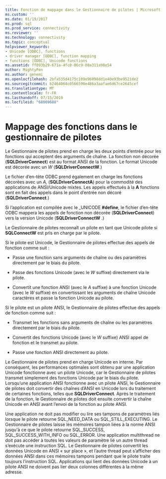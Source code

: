 ```yaml
---
title: Fonction de mappage dans le Gestionnaire de pilotes | Microsoft Docs
ms.custom: ''
ms.date: 01/19/2017
ms.prod: sql
ms.prod_service: connectivity
ms.reviewer: ''
ms.technology: connectivity
ms.topic: conceptual
helpviewer_keywords:
- Unicode [ODBC], functions
- driver manager [ODBC], function mapping
- functions [ODBC], Unicode functions
ms.assetid: ff093b29-671a-4fc0-86c9-08a311a98e54
author: MightyPen
ms.author: genemi
ms.openlocfilehash: 2bfa535d4175c109e96098dd1e40e93be9521de2
ms.sourcegitcommit: b2464064c0566590e486a3aafae6d67ce2645cef
ms.translationtype: MT
ms.contentlocale: fr-FR
ms.lasthandoff: 07/15/2019
ms.locfileid: "68069688"
---
```

# <a name="function-mapping-in-the-driver-manager"></a>Mappage des fonctions dans le gestionnaire de pilotes
Le Gestionnaire de pilotes prend en charge les deux points d’entrée pour les fonctions qui acceptent des arguments de chaîne. La fonction non décorée (**SQLDriverConnect**) est au format ANSI de la fonction. Le format Unicode est décorée avec un *W* (**SQLDriverConnectW**.)  
  
 Le fichier d’en-tête ODBC prend également en charge les fonctions décorées avec un *A,* (**SQLDriverConnectA**) pour la commodité des applications de ANSI/Unicode mixtes. Les appels effectués à la **A** fonctions sont en fait des appels dans le point d’entrée non décoré (**SQLDriverConnect**.)  
  
 Si l’application est compilée avec le _UNICODE **#define**, le fichier d’en-tête ODBC mappera les appels de fonction non décorée (**SQLDriverConnect**) vers la version Unicode (**SQLDriverConnectW** .)  
  
 Le Gestionnaire de pilotes reconnaît un pilote en tant que Unicode pilote si **SQLConnectW** est pris en charge par le pilote.  
  
 Si le pilote est Unicode, le Gestionnaire de pilotes effectue des appels de fonction comme suit :  
  
-   Passe une fonction sans arguments de chaîne ou des paramètres directement par le biais du pilote.  
  
-   Passe des fonctions Unicode (avec le *W* suffixe) directement via le pilote.  
  
-   Convertit une fonction ANSI (avec le *A* suffixe) à une fonction Unicode (avec le *W* suffixe) en convertissant les arguments de chaîne Unicode caractères et passe la fonction Unicode au pilote.  
  
 Si le pilote est un pilote ANSI, le Gestionnaire de pilotes effectue des appels de fonction comme suit :  
  
-   Transmet les fonctions sans arguments de chaîne ou les paramètres directement par le biais du pilote.  
  
-   Convertit des fonctions Unicode (avec le *W* suffixe) ANSI appel de fonction et le transmet au pilote.  
  
-   Passe une fonction ANSI directement au pilote.  
  
 Le Gestionnaire de pilotes prend en charge Unicode en interne. Par conséquent, les performances optimales sont obtenu par une application Unicode fonctionne avec un pilote Unicode, car le Gestionnaire de pilotes transmet simplement des fonctions Unicode par le biais du pilote. Lorsqu’une application ANSI fonctionne avec un pilote ANSI, le Gestionnaire de pilotes doit convertir des chaînes d’ANSI en Unicode lors du traitement de certaines fonctions, telles que **SQLDriverConnect**. Après le traitement de la fonction, le Gestionnaire de pilotes doit ensuite convertir la chaîne Unicode en ANSI avant l’envoi de la fonction au pilote ANSI.  
  
 Une application ne doit pas modifier ou lire ses tampons de paramètres liés lorsque le pilote retourne SQL_NEED_DATA ou SQL_STILL_EXECUTING. Le Gestionnaire de pilotes laisse les mémoires tampon liées à la norme ANSI jusqu'à ce que le pilote retourne SQL_SUCCESS, SQL_SUCCESS_WITH_INFO ou SQL_ERROR. Une application multithread ne doit pas accéder à toutes les valeurs de paramètre lié un autre thread s’exécute une instruction SQL. Le Gestionnaire de pilotes convertit les données Unicode en ANSI « sur place », et l’autre thread peut s’afficher des données ANSI dans ces mémoires tampons pendant que le pilote traite toujours l’instruction SQL. Applications qui lient des données Unicode à un pilote ANSI ne doivent pas lier deux colonnes différentes à la même adresse.
